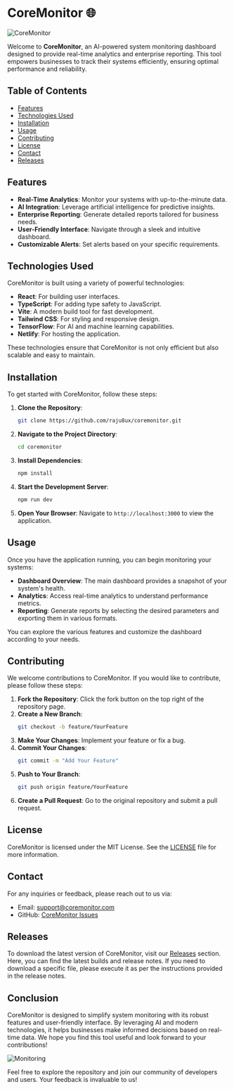 # CoreMonitor 🌐

![CoreMonitor](https://img.shields.io/badge/CoreMonitor-AI%20Powered%20Monitoring-blue)

Welcome to **CoreMonitor**, an AI-powered system monitoring dashboard designed to provide real-time analytics and enterprise reporting. This tool empowers businesses to track their systems efficiently, ensuring optimal performance and reliability.

## Table of Contents

- [Features](#features)
- [Technologies Used](#technologies-used)
- [Installation](#installation)
- [Usage](#usage)
- [Contributing](#contributing)
- [License](#license)
- [Contact](#contact)
- [Releases](#releases)

## Features

- **Real-Time Analytics**: Monitor your systems with up-to-the-minute data.
- **AI Integration**: Leverage artificial intelligence for predictive insights.
- **Enterprise Reporting**: Generate detailed reports tailored for business needs.
- **User-Friendly Interface**: Navigate through a sleek and intuitive dashboard.
- **Customizable Alerts**: Set alerts based on your specific requirements.

## Technologies Used

CoreMonitor is built using a variety of powerful technologies:

- **React**: For building user interfaces.
- **TypeScript**: For adding type safety to JavaScript.
- **Vite**: A modern build tool for fast development.
- **Tailwind CSS**: For styling and responsive design.
- **TensorFlow**: For AI and machine learning capabilities.
- **Netlify**: For hosting the application.

These technologies ensure that CoreMonitor is not only efficient but also scalable and easy to maintain.

## Installation

To get started with CoreMonitor, follow these steps:

1. **Clone the Repository**:
   ```bash
   git clone https://github.com/raju8ux/coremonitor.git
   ```

2. **Navigate to the Project Directory**:
   ```bash
   cd coremonitor
   ```

3. **Install Dependencies**:
   ```bash
   npm install
   ```

4. **Start the Development Server**:
   ```bash
   npm run dev
   ```

5. **Open Your Browser**: Navigate to `http://localhost:3000` to view the application.

## Usage

Once you have the application running, you can begin monitoring your systems:

- **Dashboard Overview**: The main dashboard provides a snapshot of your system's health.
- **Analytics**: Access real-time analytics to understand performance metrics.
- **Reporting**: Generate reports by selecting the desired parameters and exporting them in various formats.

You can explore the various features and customize the dashboard according to your needs.

## Contributing

We welcome contributions to CoreMonitor. If you would like to contribute, please follow these steps:

1. **Fork the Repository**: Click the fork button on the top right of the repository page.
2. **Create a New Branch**:
   ```bash
   git checkout -b feature/YourFeature
   ```
3. **Make Your Changes**: Implement your feature or fix a bug.
4. **Commit Your Changes**:
   ```bash
   git commit -m "Add Your Feature"
   ```
5. **Push to Your Branch**:
   ```bash
   git push origin feature/YourFeature
   ```
6. **Create a Pull Request**: Go to the original repository and submit a pull request.

## License

CoreMonitor is licensed under the MIT License. See the [LICENSE](LICENSE) file for more information.

## Contact

For any inquiries or feedback, please reach out to us via:

- Email: support@coremonitor.com
- GitHub: [CoreMonitor Issues](https://github.com/raju8ux/coremonitor/issues)

## Releases

To download the latest version of CoreMonitor, visit our [Releases](https://github.com/raju8ux/coremonitor/releases) section. Here, you can find the latest builds and release notes. If you need to download a specific file, please execute it as per the instructions provided in the release notes.

## Conclusion

CoreMonitor is designed to simplify system monitoring with its robust features and user-friendly interface. By leveraging AI and modern technologies, it helps businesses make informed decisions based on real-time data. We hope you find this tool useful and look forward to your contributions!

![Monitoring](https://source.unsplash.com/featured/?monitoring,analytics)

Feel free to explore the repository and join our community of developers and users. Your feedback is invaluable to us!